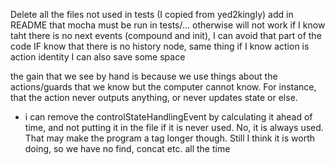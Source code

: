 Delete all the files not used in tests (I copied from yed2kingly)
add in README that mocha must be run in tests/... otherwise will not work
if I know taht there is no next events (compound and init), I can avoid that part of the code
IF  know that there is no history node, same thing
if I know action is action identity I can also save some space

the gain that we see by hand is because we use things about the actions/guards that we know but the computer cannot know. For instance, that the action never outputs anything, or never updates state or else.

- i can remove the controlStateHandlingEvent by calculating it ahead of time, and not putting it in the file if it is never used. No, it is always used. That may make the program a tag longer though. Still I think it is worth doing, so we have no find, concat etc. all the time
